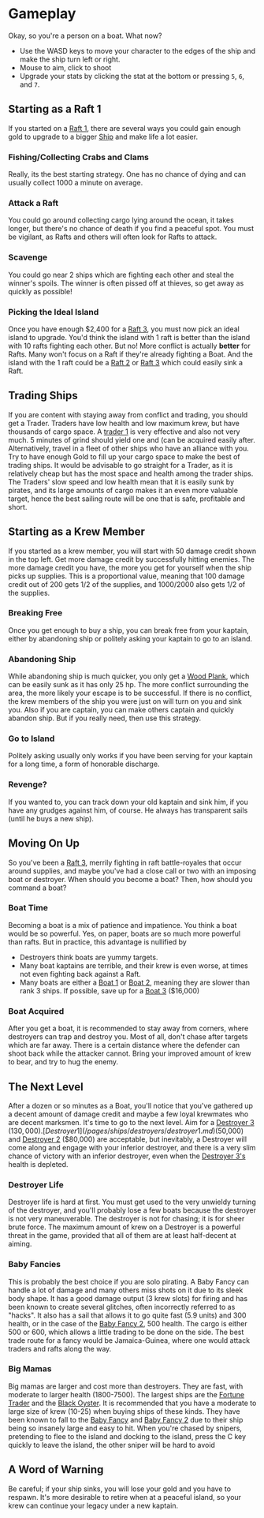 # Gameplay 
Okay, so you're a person on a boat. What now?
* Use the WASD keys to move your character to the edges of the ship and make the ship turn left or right.
* Mouse to aim, click to shoot
* Upgrade your stats by clicking the stat at the bottom or pressing `5`, `6`, and `7`.

## Starting as a Raft 1 
If you started on a [Raft 1](/pages/ships/rafts/raft1.md), there are several ways you could gain enough gold to upgrade to a bigger [Ship](/pages/ships.md) and make life a lot easier.

### Fishing/Collecting Crabs and Clams 

Really, its the best starting strategy. One has no chance of dying and can usually collect 1000 a minute on average.

### Attack a Raft 

You could go around collecting cargo lying around the ocean, it takes longer, but there's no chance of death if you find a peaceful spot. You must be vigilant, as Rafts and others will often look for Rafts to attack.

### Scavenge 

You could go near 2 ships which are fighting each other and steal the winner's spoils. The winner is often pissed off at thieves, so get away as quickly as possible!

### Picking the Ideal Island 

Once you have enough $2,400 for a [Raft 3](/pages/ships/rafts/raft3.md), you must now pick an ideal island to upgrade. You'd think the island with 1 raft is better than the island with 10 rafts fighting each other. But no! More conflict is actually **better** for Rafts. Many won't focus on a Raft if they're already fighting a Boat. And the island with the 1 raft could be a [Raft 2](/pages/ships/rafts/raft2.md) or [Raft 3](/pages/ships/rafts/raft3.md) which could easily sink a Raft.

## Trading Ships 
If you are content with staying away from conflict and trading, you should get a Trader. Traders have low health and low maximum krew, but have thousands of cargo space. A [trader 1](/pages/ships/traders/trader1.md) is very effective and also not very much. 5 minutes of grind should yield one and (can be acquired easily after. Alternatively, travel in a fleet of other ships who have an alliance with you. Try to have enough Gold to fill up your cargo space to make the best of trading ships. It would be advisable to go straight for a Trader, as it is relatively cheap but has the most space and health among the trader ships. The Traders' slow speed and low health mean that it is easily sunk by pirates, and its large amounts of cargo makes it an even more valuable target, hence the best sailing route will be one that is safe, profitable and short.

## Starting as a Krew Member 
If you started as a krew member, you will start with 50 damage credit shown in the top left. Get more damage credit by successfully hitting enemies. The more damage credit you have, the more you get for yourself when the ship picks up supplies. This is a proportional value, meaning that 100 damage credit out of 200 gets 1/2 of the supplies, and 1000/2000 also gets 1/2 of the supplies.

### Breaking Free 

Once you get enough to buy a ship, you can break free from your kaptain, either by abandoning ship or politely asking your kaptain to go to an island.

### Abandoning Ship 

While abandoning ship is much quicker, you only get a [Wood Plank](/pages/ships/rafts/woodplank.md), which can be easily sunk as it has only 25 hp. The more conflict surrounding the area, the more likely your escape is to be successful. If there is no conflict, the krew members of the ship you were just on will turn on you and sink you. Also if you are captain, you can make others captain and quickly abandon ship. But if you really need, then use this strategy. 

### Go to Island 

Politely asking usually only works if you have been serving for your kaptain for a long time, a form of honorable discharge.

### Revenge? 

If you wanted to, you can track down your old kaptain and sink him, if you have any grudges against him, of course. He always has transparent sails (until he buys a new ship).

## Moving On Up 
So you've been a [Raft 3](/pages/ships/rafts/raft3.md), merrily fighting in raft battle-royales that occur around supplies, and maybe you've had a close call or two with an imposing boat or destroyer. When should you become a boat? Then, how should you command a boat?

### Boat Time 

Becoming a boat is a mix of patience and impatience. You think a boat would be so powerful. Yes, on paper, boats are so much more powerful than rafts. But in practice, this advantage is nullified by
* Destroyers think boats are yummy targets.
* Many boat kaptains are terrible, and their krew is even worse, at times not even fighting back against a Raft.
* Many boats are either a [Boat 1](/pages/ships/boat/boat1.md) or [Boat 2](/pages/ships/boat/boat2.md), meaning they are slower than rank 3 ships.
If possible, save up for a [Boat 3](/pages/ships/boat/boat3.md) ($16,000)

### Boat Acquired 

After you get a boat, it is recommended to stay away from corners, where destroyers can trap and destroy you. Most of all, don't chase after targets which are far away. There is a certain distance where the defender can shoot back while the attacker cannot. Bring your improved amount of krew to bear, and try to hug the enemy.

## The Next Level 
After a dozen or so minutes as a Boat, you'll notice that you've gathered up a decent amount of damage credit and maybe a few loyal krewmates who are decent marksmen. It's time to go to the next level. Aim for a [Destroyer 3](/pages/ships/destroyers/destroyer3.md) ($130,000). [Destroyer 1](/pages/ships/destroyers/destroyer1.md) ($50,000) and [Destroyer 2](/pages/ships/destroyers/destroyer2.md) ($80,000) are acceptable, but inevitably, a Destroyer will come along and engage with your inferior destroyer, and there is a very slim chance of victory with an inferior destroyer, even when the [Destroyer 3's](/pages/ships/destroyers/destroyer3.md) health is depleted.

### Destroyer Life 

Destroyer life is hard at first. You must get used to the very unwieldy turning of the destroyer, and you'll probably lose a few boats because the destroyer is not very maneuverable. The destroyer is not for chasing; it is for sheer brute force. The maximum amount of krew on a Destroyer is a powerful threat in the game, provided that all of them are at least half-decent at aiming.

### Baby Fancies 
This is probably the best choice if you are solo pirating. A Baby Fancy can handle a lot of damage and many others miss shots on it due to its sleek body shape. It has a good damage output (3 krew slots) for firing and has been known to create several glitches, often incorrectly referred to as "hacks". It also has a sail that allows it to go quite fast (5.9 units) and 300 health, or in the case of the [Baby Fancy 2](/pages/ships/baby-fancies/babyfancy2.md), 500 health. The cargo is either 500 or 600, which allows a little trading to be done on the side. The best trade route for a fancy would be Jamaica-Guinea, where one would attack traders and rafts along the way.

### Big Mamas 
Big mamas are larger and cost more than destroyers. They are fast, with moderate to larger health (1800-7500). The largest ships are the [Fortune Trader](/pages/ships/big-mamas/fortunetrader.md) and the [Black Oyster](/pages/ships/big-mamas/blackoyster.md). It is recommended that you have a moderate to large size of krew (10-25) when buying ships of these kinds. They have been known to fall to the [Baby Fancy](/pages/ships/baby-fancies/babyfancy1.md) and [Baby Fancy 2](/pages/ships/baby-fancies/babyfancy2.md) due to their ship being so insanely large and easy to hit.
When you're chased by snipers, pretending to flee to the island and docking to the island, press the C key quickly to leave the island, the other sniper will be hard to avoid

## A Word of Warning 
Be careful; if your ship sinks, you will lose your gold and you have to respawn. It's more desirable to retire when at a peaceful island, so your krew can continue your legacy under a new kaptain.
